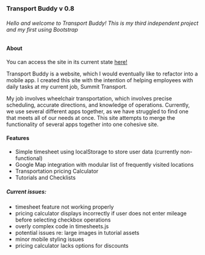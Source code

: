 ### Transport Buddy v 0.8 ###

###### Hello and welcome to Transport Buddy! This is my third independent project and my first using Bootstrap

#### About

You can access the site in its current state [here!](https://summit-transport-buddy.netlify.com/)

Transport Buddy is a website, which I would eventually like to refactor into a mobile app. I created this site with the intention of helping employees with daily tasks at my current job, Summit Transport.

My job involves wheelchair transportation, which involves precise scheduling, accurate directions, and knowledge of operations. Currently, we use several different apps together, as we have struggled to find one that meets all of our needs at once.
This site attempts to merge the functionality of several apps together into one cohesive site.

#### Features
  + Simple timesheet using localStorage to store user data (currently non-functional)
  + Google Map integration with modular list of frequently visited locations
  + Transportation pricing Calculator
  + Tutorials and Checklists


##### Current issues:
  + timesheet feature not working properly
  + pricing calculator displays incorrectly if user does not enter mileage before selecting checkbox operations
  + overly complex code in timesheets.js
  + potential issues re: large images in tutorial assets
  + minor mobile styling issues
  + pricing calculator lacks options for discounts
